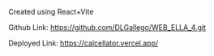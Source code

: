 Created using React+Vite

Github Link: https://github.com/DLGallego/WEB_ELLA_4.git

Deployed Link: https://calcellator.vercel.app/